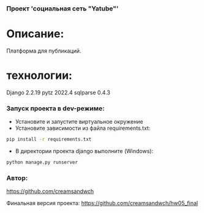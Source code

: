 ### Проект 'социальная сеть "Yatube"'
# Описание:
Платформа для публикаций.
# технологии:
Django 2.2.19
pytz 2022.4
sqlparse 0.4.3
### Запуск проекта в dev-режиме:
- Установите и запустите виртуальное окружение
- Установите зависимости из файла requirements.txt:
```sh
pip install -r requirements.txt
``` 
- В директории проекта django выполните (Windows):
```sh
python manage.py runserver
```
### Автор:
https://github.com/creamsandwch

Финальная версия проекта: https://github.com/creamsandwch/hw05_final
